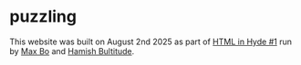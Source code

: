 # puzzling

This website was built on August 2nd 2025 as part of [HTML in Hyde #1](https://maxbo.me/html-in-hyde/1/invitation.html) run by [Max Bo](https://maxbo.me/) and [Hamish Bultitude](https://www.hame.page/).
